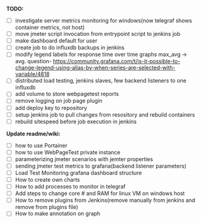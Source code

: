 **TODO:**
- [ ] investigate server metrics monitoring for windows(now telegraf shows container metrics, not host)
- [ ] move jmeter script invocation from entrypoint script to jenkins job
- [ ] make dashboard default for user
- [ ] create job to do influxdb backups in jenkins
- [ ] modify legend labels for response time over time graphs max_avg -> avg. question- https://community.grafana.com/t/is-it-possible-to-change-legend-using-alias-by-when-series-are-selected-with-variable/4818
- [ ] distributed load testing, jenkins slaves, few backend listeners to one influxdb
- [ ] add volume to store webpagetest reports
- [ ] remove logging on job page plugin 
- [ ] add deploy key to repository
- [ ] setup jenkins job to pull changes from resository and rebuild containers
- [ ] rebuild sitespeed before job execution in jenkins

**Update readme/wiki:**
- [ ] how to use Portainer
- [ ] how to use WebPageTest private instance
- [ ] parameterizing jmeter scenarios with jemter properties
- [ ] sending jmeter test metrics to grafana(backend listener parameters)
- [ ] Load Test Monitoring grafana dashboard structure
- [ ] How to create own charts
- [ ] How to add processes to monitor in telegraf
- [ ] Add steps to change core # and RAM for linux VM on windows host
- [ ] How to remove plugins from Jenkins(remove manually from jenkins and remove from plugins file)
- [ ] How to make annotation on graph
